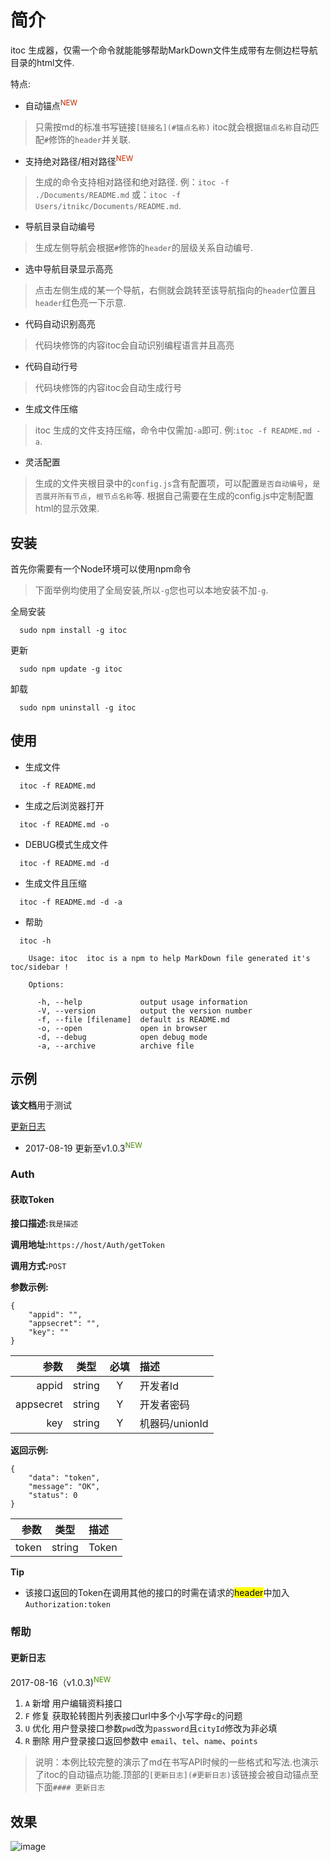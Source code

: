 # 简介

itoc 生成器，仅需一个命令就能能够帮助MarkDown文件生成带有左侧边栏导航目录的html文件.

特点:

* 自动锚点<sup><font color=#b92500>NEW</font></sup>   
> 只需按md的标准书写链接`[链接名](#锚点名称)`
> itoc就会根据`锚点名称`自动匹配`#`修饰的`header`并关联.

* 支持绝对路径/相对路径<sup><font color=#b92500>NEW</font></sup>  
> 生成的命令支持相对路径和绝对路径.
> 例：`itoc -f ./Documents/README.md`
> 或：`itoc -f Users/itnikc/Documents/README.md`.

* 导航目录自动编号  
> 生成左侧导航会根据`#`修饰的`header`的层级关系自动编号.

* 选中导航目录显示高亮  
> 点击左侧生成的某一个导航，右侧就会跳转至该导航指向的`header`位置且`header`红色亮一下示意.

* 代码自动识别高亮  
> 代码块修饰的内容itoc会自动识别编程语言并且高亮

* 代码自动行号  
> 代码块修饰的内容itoc会自动生成行号

* 生成文件压缩  
> itoc 生成的文件支持压缩，命令中仅需加`-a`即可.
> 例:`itoc -f README.md -a`.

* 灵活配置  
> 生成的文件夹根目录中的`config.js`含有配置项，可以配置`是否自动编号`，`是否展开所有节点`，`根节点名称`等.
> 根据自己需要在生成的config.js中定制配置html的显示效果.


## 安装


首先你需要有一个Node环境可以使用npm命令

> 下面举例均使用了全局安装,所以`-g`您也可以本地安装不加`-g`.

全局安装

```
  sudo npm install -g itoc
```
更新

```
  sudo npm update -g itoc
```

卸载

```
  sudo npm uninstall -g itoc
```
	
## 使用

* 生成文件

```
  itoc -f README.md
```

* 生成之后浏览器打开

```
  itoc -f README.md -o
```

* DEBUG模式生成文件

```
  itoc -f README.md -d
```

* 生成文件且压缩

```
  itoc -f README.md -d -a
```

* 帮助

```
  itoc -h

    Usage: itoc  itoc is a npm to help MarkDown file generated it's toc/sidebar !

    Options:

      -h, --help             output usage information
      -V, --version          output the version number
      -f, --file [filename]  default is README.md
      -o, --open             open in browser
      -d, --debug            open debug mode
      -a, --archive          archive file
```

## 示例

**该文档**用于测试

[更新日志](#更新日志)

* 2017-08-19 更新至v1.0.3<sup><font color=#458B00>NEW</font><sup>

### Auth

#### 获取Token

**接口描述:**`我是描述`

**调用地址:**`https://host/Auth/getToken`

**调用方式:**`POST`

**参数示例:**

```
{
    "appid": "",
    "appsecret": "",
    "key": ""
}
```

参数		| 类型	  | 必填 | 描述
---------:|:------:|:---:|:----
appid     | string |  Y  | 开发者Id
appsecret | string |  Y  | 开发者密码
key       | string |  Y  | 机器码/unionId

**返回示例:**

```
{
    "data": "token",
    "message": "OK",
    "status": 0
}
```

参数       | 类型   | 描述
---------:|:------:|:--------
token	   | string | Token

**Tip**

* 该接口返回的Token在调用其他的接口的时需在请求的<mark>header</mark>中加入`Authorization:token`
### 帮助

#### 更新日志

2017-08-16（v1.0.3)<sup><font color=#458B00>NEW</font><sup>

1.  `A` 新增 用户编辑资料接口
2.  `F` 修复 获取轮转图片列表接口url中多个小写字母`c`的问题
3.  `U` 优化 用户登录接口参数`pwd`改为`password`且`cityId`修改为非必填
4.  `R` 删除 用户登录接口返回参数中 `email`、`tel`、`name`、`points`

> 说明：本例比较完整的演示了md在书写API时候的一些格式和写法.也演示了itoc的自动锚点功能.顶部的`[更新日志](#更新日志)`该链接会被自动锚点至下面`#### 更新日志`
## 效果

![image](https://github.com/itnik/itoc/blob/master/doc/readme.png)


